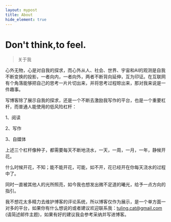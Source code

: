 ```yaml
---
layout: mypost
title: About
hide_element: true
---
```

# Don't think,to feel.

 > 关于我



心外无物，心是对自我的探求，而心外从人、社会、世界、宇宙和AI的观测是自我不断变换的投影，一者向内，一者向外，两者不断背向延伸，互为印证。在互联网有个角落能够把自己的思考一片片切出来，并将思考过程晾出来，那对我来说是一件趣事。

写博客除了展示自我的探求，还是一个不断去激励我写作的平台，也是一个重要杠杆，而普通人能使用的低风险杠杆：

1、阅读

2、写作

3、自媒体

上述三个杠杆像种子，都需要每天不断地浇水，一天，一周，一月，一年，静候开花。

什么时候开花，不知；能不能开花，可能，如不开，花已经开在你每天浇水的过程中了。

同时一直被其他人的光所照亮，如今我也想发出微不足道的曦光，给予一点方向的指引。



我不想花太多精力去维护博客的评论系统，所以博客仅作为展示，是一个单方面一对多的平台，如果你有什么想说的或者建议欢迎联系我：tuling.cat@gmail.com (请简述邮件主题)，如果有好的建议我会参考采纳并写进博客。